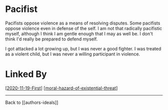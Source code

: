 # Pacifist

Pacifists oppose violence as a means of resolving disputes.  Some pacifists oppose violence even in defense of the self.  I am not that radically pacifistic myself, although I think I am gentle enough that I may as well be.  I don't think I'd really be prepared to defend myself.

I got attacked a lot growing up, but I was never a good fighter.  I was treated as a violent child, but I was never a willing participant in violence.

# Linked By
[[2020-11-19-First]]
[[moral-hazard-of-existential-threat]]

---
Back to [[authors-ideals]]

[//begin]: # "Autogenerated link references for markdown compatibility"
[2020-11-19-First]: 2020-11-19-First.md "2020-11-19-First"
[moral-hazard-of-existential-threat]: moral-hazard-of-existential-threat.md "Moral Hazard of Existential Threat"
[//end]: # "Autogenerated link references"